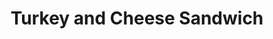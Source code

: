 ---
title: Turkey and Cheese Sandwich
meal: lunch
image: turkey-cheese-sandwich.jpg
description: A cheesy sandwich filled with turkey.
badge: High in Protein
difficulty: easy
tags:
  - picnic
  - delicious
ingredients:
  - 2 slices of whole wheat bread
  - 2 slices of American cheese
  - 2 slices of turkey
  - A thin layer of butter
instructions:
  - Put a slice of American cheese on a slice of whole wheat bread.
  - Place a slice of turkey on the sandwhich.
  - Add another slice on cheese on top of the turkey and top it off with another slice of turkey.
  - Finally, place your last slice of bread on top of everything and enjoy.
---